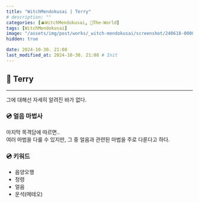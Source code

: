 ```yaml
---
title: "WitchMendokusai | Terry"
# description: ""
categories: [🫐WitchMendokusai, 🥥The-World]
tags: [WitchMendokusai]
image: "/assets/img/post/works/_witch-mendokusai/screenshot/240618-000000.png"
hidden: true

date: 2024-10-30. 21:08
last_modified_at: 2024-10-30. 21:08 # Init
---
```


## 📀 Terry

---

그에 대해선 자세히 알려진 바가 없다.  

### 💿 얼음 마법사

마지막 목격담에 따르면..  
여러 마법을 다룰 수 있지만, 그 중 얼음과 관련된 마법을 주로 다룬다고 하다.  

### 💿 키워드

- 음양오행
- 정령
- 얼음
- 운석(메테오)
